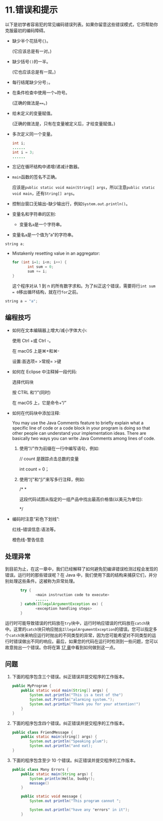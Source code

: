 # 11.错误和提示

以下是初学者容易犯的常见编码错误列表。如果你留意这些错误模式，它将帮助你克服最初的编码障碍。

*   缺少半个花括号`{}`。

    (它应该总是有一对。)

*   缺少括号`()`的一半。

    (它也应该总是有一双。)

*   每行结尾缺少分号`;`。

*   在条件检查中使用一个`=`符号。

    (正确的做法是`==`。)

*   给未定义的变量赋值。

    (正确的做法是，只有在变量被定义后，才给变量赋值。)

*   多次定义同一个变量。

    ```java
    int i;
    ......
    int i = 3;
    ......

    ```

*   忘记在循环结构中递增/递减计数器。

*   `main`函数的签名不正确。

    应该是`public static void main(String[] args`，所以注意`public static void main`，还有`String[] args`。

*   控制台窗口无输出–缺少输出行，例如`System.out.println()`。

*   变量名和字符串的区别:
    *   变量名`a`是一个字符串。

*   变量名`a`是一个值为“a”的字符串。

```java
string a;

```

*   Mistakenly resetting value in an aggregator:

    ```java
    for (int i=1; i<n; i++) {
           int sum = 0;
           sum += i;
    }

    ```

    这个程序对从 1 到 n 的所有数字求和。为了纠正这个错误，需要将行`int sum = 0`移出循环结构，就在行`for`之前。

```java
string a = "a";

```

## 编程技巧

*   如何在文本编辑器上增大/减小字体大小:

    使用 Ctrl +或 Ctrl -。

    在 macOS 上是⌘+和⌘-

    设置:首选项= >常规= >键

*   如何在 Eclipse 中注释掉一段代码:

    选择代码块

    按 CTRL 和“/”(同时)

    在 macOS 上，它是命令+“/”

*   如何在代码块中添加注释:

    You may use the Java Comments feature to briefly explain what a specific line of code or a code block in your program is doing so that other people can understand your implementation ideas. There are basically two ways you can write Java Comments among lines of code.
    1.  使用“//”作为前缀在一行中编写语句，例如:

        // count 是跟踪点击总数的变量

        int count = 0；

    2.  使用“/∫”和“∫/”来写多行注释，例如:

        /* *

        这段代码试图从指定的一组产品中找出最高价格值(以美元为单位):

        */

*   编码时注意“彩色下划线”:

    红线–错误信息:语法等。

    橙色线-警告信息

## 处理异常

到目前为止，在这一章中，我们已经解释了如何避免犯编译错误检测过程会发现的错误。运行时的那些错误呢？在 Java 中，我们使用下面的结构来捕获它们，并分别处理这些条件。这被称为异常处理。

```java
       try {
              <main instruction code to execute>
              ......
       } catch(IllegalArgumentException ex) {
              <exception handling steps>
       }

```

运行时可能导致错误的代码放在`try`块中，运行时响应错误的代码放在`catch`块中。这里的`catch`块只响应抛出`IllegalArgumentException`的错误。您可以指定多个`catch`块来响应运行时抛出的不同类型的异常，因为您可能希望对不同类型的运行时错误做出不同的响应。最后，如果您的代码在运行时检测到一些问题，您可以故意抛出一个错误。你将在第 [17 章](17.html)中看到如何做到这一点。

## 问题

1.  下面的程序包含三个错误。纠正错误并提交程序的工作版本。

    ```java
    public MyProgram {
        public static void main(String[] args) {
            System.out.println("This is a test of the")
            System.out.Println("alarming system.");
            System.out.printLn("Thank you for your attention!")
        }
    }

    ```

2.  下面的程序包含四个错误。纠正错误并提交程序的工作版本。

    ```java
    public class FriendMessage {
        public static main(string[] args) {
            System.out.println("Speaking plum");
            System.out.println("and eat);
    }

    ```

3.  下面的程序包含至少 10 个错误。纠正错误并提交程序的工作版本。

    ```java
    public class Many Errors {
        public static main(String args) {
            System.println(Hello, buddy!);
            message()
        }

        public static void message {
            System.out println("This program cannot ";

            System.out.println("have any "errors" in it");
        }

    ```